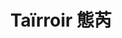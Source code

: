 ---
title: "Taïrroir 態芮"
description: "Taïrroir 態芮"
layout: shop
keywords:
  - 美食競賽
  - 台灣美食
  - 美食精選
datePublished: "2025-06-30"
dateModified: "2025-07-05"
city: "台北市"
district: "中山區"
address: "台北市中山區樂群三路299號6樓"
phone: "0285015500"
geo: "25.082781792178945, 121.55917633710486"
google_map: "https://maps.app.goo.gl/3WsCXWuUgrGpj4HR8"
footinder: "https://footinder.com.tw/%E5%8F%B0%E5%8C%97%E5%B8%82%E4%B8%AD%E5%B1%B1%E5%8D%80/13201/"
official: "https://tairroir.com/"
award:
  - name: "500盤"
    year: "2024"
    entries:
      - dishes:
          - "栗子南瓜濃湯"

---